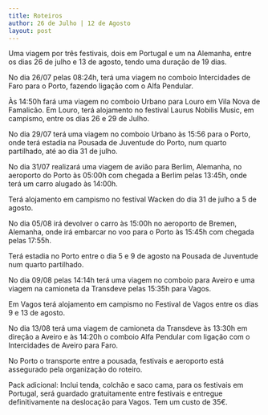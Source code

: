 ```yaml
---
title: Roteiros
author: 26 de Julho | 12 de Agosto
layout: post
---
```

Uma viagem por três festivais, dois em Portugal e um na Alemanha, entre os dias 26 de julho e 13 de agosto, tendo uma duração de 19 dias.

No dia 26/07 pelas 08:24h, terá uma viagem no comboio Intercidades de Faro para o Porto, fazendo ligação com o Alfa Pendular.

Às 14:50h fará uma viagem no comboio Urbano para Louro em Vila Nova de Famalicão.
Em Louro, terá alojamento no festival Laurus Nobilis Music, em campismo, entre os dias 26 e 29 de Julho.

No dia 29/07 terá uma viagem no comboio Urbano às 15:56 para o Porto, onde terá estadia na Pousada de Juventude do Porto, num quarto partilhado, até ao dia 31 de julho.

No dia 31/07 realizará uma viagem de avião para Berlim, Alemanha, no aeroporto do Porto às 05:00h com chegada a Berlim pelas 13:45h, onde terá um carro alugado às 14:00h.

Terá alojamento em campismo no festival Wacken do dia 31 de julho a 5 de agosto.

No dia 05/08 irá devolver o carro às 15:00h no aeroporto de Bremen, Alemanha, onde irá embarcar no voo para o Porto às 15:45h com chegada pelas 17:55h.

Terá estadia no Porto entre o dia 5 e 9 de agosto na Pousada de Juventude num quarto partilhado.

No dia 09/08 pelas 14:14h terá uma viagem no comboio para Aveiro e uma viagem na camioneta da Transdeve pelas 15:35h para Vagos.

Em Vagos terá alojamento em campismo no Festival de Vagos entre os dias 9 e 13 de agosto.

No dia 13/08 terá uma viagem de camioneta da Transdeve às 13:30h em direção a Aveiro e às 14:20h o comboio Alfa Pendular com ligação com o Intercidades de Aveiro para Faro.

No Porto o transporte entre a pousada, festivais e aeroporto está assegurado pela organização do roteiro.

Pack adicional: Inclui tenda, colchão e saco cama, para os festivais em Portugal, será guardado gratuitamente entre festivais e entregue definitivamente na deslocação para Vagos. Tem um custo de 35€.
